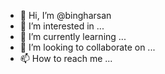 - 👋 Hi, I’m @bingharsan
- 👀 I’m interested in ...
- 🌱 I’m currently learning ...
- 💞️ I’m looking to collaborate on ...
- 📫 How to reach me ...

<!---
bingharsan/bingharsan is a ✨ special ✨ repository because its `README.md` (this file) appears on your GitHub profile.
You can click the Preview link to take a look at your changes.
--->
